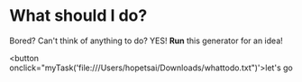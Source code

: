 # What should I do?
Bored?
Can't think of anything to do? YES!
**Run** this generator for an idea!

<html>

<button onclick="myTask('file:///Users/hopetsai/Downloads/whattodo.txt")'>let's go</button>

<script>
  
function myTask(file) {
alert("this is working");
}
</script>
    
</html>
  
